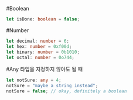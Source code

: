 
#Boolean
```TypeScript
let isDone: boolean = false;
```

#Number
```TypeScript
let decimal: number = 6;
let hex: number = 0xf00d;
let binary: number = 0b1010;
let octal: number = 0o744;
```

#Any
타입을 지정하지 않아도 될 때
```TypeScript
let notSure: any = 4;
notSure = "maybe a string instead";
notSure = false; // okay, definitely a boolean
```
